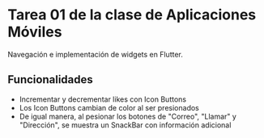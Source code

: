 # Tarea 01 de la clase de Aplicaciones Móviles

Navegación e implementación de widgets en Flutter.

## Funcionalidades

 - Incrementar y decrementar likes con Icon Buttons
 - Los Icon Buttons cambian de color al ser presionados
 - De igual manera, al pesionar los botones de "Correo", "Llamar" y "Dirección", se muestra un SnackBar con información adicional

